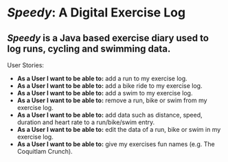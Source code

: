 # *Speedy*: A Digital Exercise Log

## *Speedy* is a Java based exercise diary used to log runs, cycling and swimming data.

User Stories:
- **As a User I want to be able to:** add a run to my exercise log.
- **As a User I want to be able to:** add a bike ride to my exercise log.
- **As a User I want to be able to:** add a swim to my exercise log.
- **As a User I want to be able to:** remove a run, bike or swim from my exercise log.
- **As a User I want to be able to:** add data such as distance, speed, duration and heart rate to a run/bike/swim 
  entry.
- **As a User I want to be able to:** edit the data of a run, bike or swim in my exercise log.
- **As a User I want to be able to:** give my exercises fun names (e.g. The Coquitlam Crunch).

